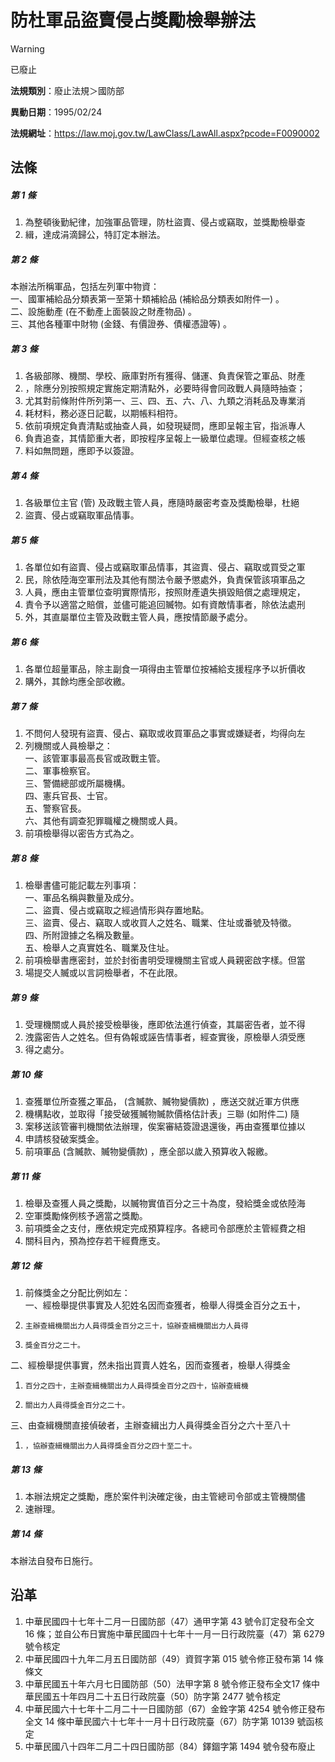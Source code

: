 # 防杜軍品盜賣侵占獎勵檢舉辦法


> [!WARNING]
> 已廢止


**法規類別**：廢止法規＞國防部

**異動日期**：1995/02/24  

**法規網址**：https://law.moj.gov.tw/LawClass/LawAll.aspx?pcode=F0090002



## 法條
##### 第 1 條
1. 為整頓後勤紀律，加強軍品管理，防杜盜賣、侵占或竊取，並獎勵檢舉查
1. 緝，達成涓滴歸公，特訂定本辦法。

##### 第 2 條
本辦法所稱軍品，包括左列軍中物資：  
一、國軍補給品分類表第一至第十類補給品 (補給品分類表如附件一) 。  
二、設施動產 (在不動產上面裝設之財產物品) 。  
三、其他各種軍中財物 (金錢、有價證券、債權憑證等) 。

##### 第 3 條
1. 各級部隊、機關、學校、廠庫對所有獲得、儲運、負責保管之軍品、財產
1. ，除應分別按照規定實施定期清點外，必要時得會同政戰人員隨時抽查；
1. 尤其對前條附件所列第一、三、四、五、六、八、九類之消耗品及專業消
1. 耗材料，務必逐日記載，以期帳料相符。
1. 依前項規定負責清點或抽查人員，如發現疑問，應即呈報主官，指派專人
1. 負責追查，其情節重大者，即按程序呈報上一級單位處理。但經查核之帳
1. 料如無問題，應即予以簽證。

##### 第 4 條
1. 各級單位主官 (管) 及政戰主管人員，應隨時嚴密考查及獎勵檢舉，杜絕
1. 盜賣、侵占或竊取軍品情事。

##### 第 5 條
1. 各單位如有盜賣、侵占或竊取軍品情事，其盜賣、侵占、竊取或買受之軍
1. 民，除依陸海空軍刑法及其他有關法令嚴予懲處外，負責保管該項軍品之
1. 人員，應由主管單位查明實際情形，按照財產遺失損毀賠償之處理規定，
1. 責令予以適當之賠償，並儘可能追回贓物。如有資敵情事者，除依法處刑
1. 外，其直屬單位主管及政戰主管人員，應按情節嚴予處分。

##### 第 6 條
1. 各單位超量軍品，除主副食一項得由主管單位按補給支援程序予以折價收
1. 購外，其餘均應全部收繳。

##### 第 7 條
1. 不問何人發現有盜賣、侵占、竊取或收買軍品之事實或嫌疑者，均得向左
1. 列機關或人員檢舉之：  
一、該管軍事最高長官或政戰主管。  
二、軍事檢察官。  
三、警備總部或所屬機構。  
四、憲兵官長、士官。  
五、警察官長。  
六、其他有調查犯罪職權之機關或人員。
1. 前項檢舉得以密告方式為之。

##### 第 8 條
1. 檢舉書儘可能記載左列事項：  
一、軍品名稱與數量及成分。  
二、盜賣、侵占或竊取之經過情形與存置地點。  
三、盜賣、侵占、竊取人或收買人之姓名、職業、住址或番號及特徵。  
四、所附證據之名稱及數量。  
五、檢舉人之真實姓名、職業及住址。
1. 前項檢舉書應密封，並於封銜書明受理機關主官或人員親密啟字樣。但當
1. 場提交人贓或以言詞檢舉者，不在此限。

##### 第 9 條
1. 受理機關或人員於接受檢舉後，應即依法進行偵查，其屬密告者，並不得
1. 洩露密告人之姓名。但有偽報或誣告情事者，經查實後，原檢舉人須受應
1. 得之處分。

##### 第 10 條
1. 查獲單位所查獲之軍品， (含贓款、贓物變價款) ，應送交就近軍方供應
1. 機構點收，並取得「接受破獲贓物贓款價格估計表」三聯 (如附件二) 隨
1. 案移送該管審判機關依法辦理，俟案審結簽證退還後，再由查獲單位據以
1. 申請核發破案獎金。
1. 前項軍品 (含贓款、贓物變價款) ，應全部以歲入預算收入報繳。

##### 第 11 條
1. 檢舉及查獲人員之獎勵，以贓物實值百分之三十為度，發給獎金或依陸海
1. 空軍獎勵條例核予適當之獎勵。
1. 前項獎金之支付，應依規定完成預算程序。各總司令部應於主管經費之相
1. 關科目內，預為控存若干經費應支。

##### 第 12 條
1. 前條獎金之分配比例如左：  
一、經檢舉提供事實及人犯姓名因而查獲者，檢舉人得獎金百分之五十，
1.     主辦查緝機關出力人員得獎金百分之三十，協辦查緝機關出力人員得
1.     獎金百分之二十。  
二、經檢舉提供事實，然未指出買賣人姓名，因而查獲者，檢舉人得獎金
1.     百分之四十，主辦查緝機關出力人員得獎金百分之四十，協辦查緝機
1.     關出力人員得獎金百分之二十。  
三、由查緝機關直接偵破者，主辦查緝出力人員得獎金百分之六十至八十
1.     ，協辦查緝機關出力人員得獎金百分之四十至二十。

##### 第 13 條
1. 本辦法規定之獎勵，應於案件判決確定後，由主管總司令部或主管機關儘
1. 速辦理。

##### 第 14 條
本辦法自發布日施行。

## 沿革
1. 中華民國四十七年十二月一日國防部（47）通甲字第 43 號令訂定發布全文 16 條；並自公布日實施中華民國四十七年十一月一日行政院臺（47）第 6279 號令核定
1. 中華民國四十九年二月五日國防部（49）資賀字第 015  號令修正發布第 14 條條文
1. 中華民國五十年六月七日國防部（50）法甲字第 8  號令修正發布全文17  條中華民國五十年四月二十五日行政院臺（50）防字第 2477 號令核定
1. 中華民國六十七年十二月二十一日國防部（67）金銓字第 4254 號令修正發布全文 14 條中華民國六十七年十一月十日行政院臺（67）防字第 10139  號函核定
1. 中華民國八十四年二月二十四日國防部（84）鐸錮字第 1494 號令發布廢止
